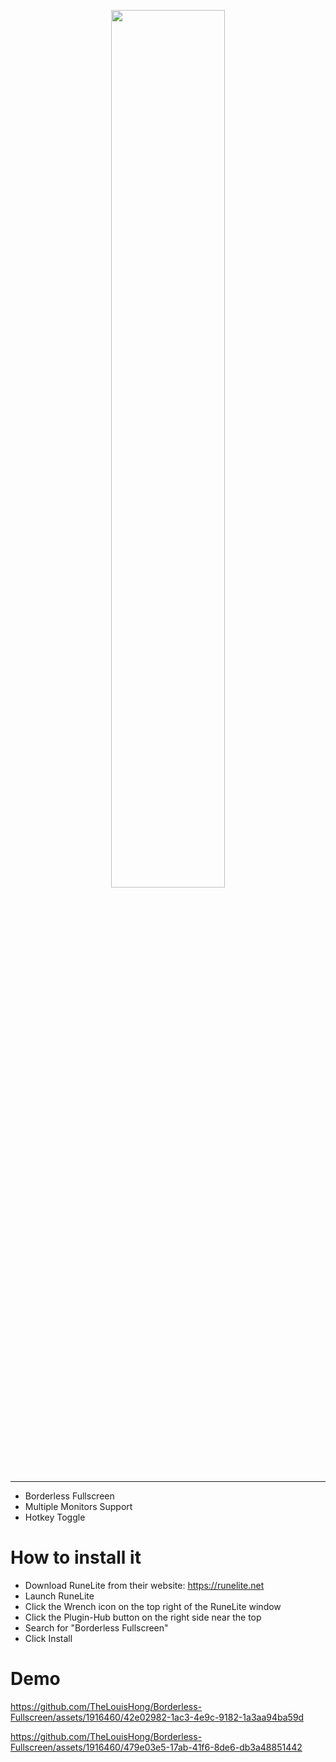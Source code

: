 <p align="center">
  <picture>
    <source media="(prefers-color-scheme: dark)" srcset="https://github.com/TheLouisHong/Borderless-Fullscreen/assets/1916460/4f8bdfdb-2227-4146-be1f-c3d11073ab4f">
    <img width=60% src="https://github.com/TheLouisHong/Borderless-Fullscreen/assets/1916460/9b081e6c-07bc-47a3-8e86-c4e32d2207fe">
  </picture>
</p>

---

- Borderless Fullscreen
- Multiple Monitors Support
- Hotkey Toggle

# How to install it
- Download RuneLite from their website: https://runelite.net
- Launch RuneLite
- Click the Wrench icon on the top right of the RuneLite window
- Click the Plugin-Hub button on the right side near the top
- Search for "Borderless Fullscreen"
- Click Install

# Demo
https://github.com/TheLouisHong/Borderless-Fullscreen/assets/1916460/42e02982-1ac3-4e9c-9182-1a3aa94ba59d

https://github.com/TheLouisHong/Borderless-Fullscreen/assets/1916460/479e03e5-17ab-41f6-8de6-db3a48851442

